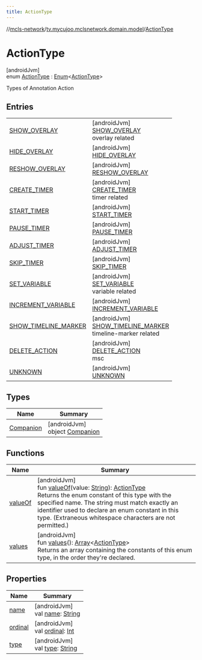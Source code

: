 ```yaml
---
title: ActionType
---
```

//[mcls-network](../../../index.html)/[tv.mycujoo.mclsnetwork.domain.model](../index.html)/[ActionType](index.html)



# ActionType



[androidJvm]\
enum [ActionType](index.html) : [Enum](https://kotlinlang.org/api/latest/jvm/stdlib/kotlin/-enum/index.html)&lt;[ActionType](index.html)&gt; 

Types of Annotation Action



## Entries


| | |
|---|---|
| [SHOW_OVERLAY](-s-h-o-w_-o-v-e-r-l-a-y/index.html) | [androidJvm]<br>[SHOW_OVERLAY](-s-h-o-w_-o-v-e-r-l-a-y/index.html)<br>overlay related |
| [HIDE_OVERLAY](-h-i-d-e_-o-v-e-r-l-a-y/index.html) | [androidJvm]<br>[HIDE_OVERLAY](-h-i-d-e_-o-v-e-r-l-a-y/index.html) |
| [RESHOW_OVERLAY](-r-e-s-h-o-w_-o-v-e-r-l-a-y/index.html) | [androidJvm]<br>[RESHOW_OVERLAY](-r-e-s-h-o-w_-o-v-e-r-l-a-y/index.html) |
| [CREATE_TIMER](-c-r-e-a-t-e_-t-i-m-e-r/index.html) | [androidJvm]<br>[CREATE_TIMER](-c-r-e-a-t-e_-t-i-m-e-r/index.html)<br>timer related |
| [START_TIMER](-s-t-a-r-t_-t-i-m-e-r/index.html) | [androidJvm]<br>[START_TIMER](-s-t-a-r-t_-t-i-m-e-r/index.html) |
| [PAUSE_TIMER](-p-a-u-s-e_-t-i-m-e-r/index.html) | [androidJvm]<br>[PAUSE_TIMER](-p-a-u-s-e_-t-i-m-e-r/index.html) |
| [ADJUST_TIMER](-a-d-j-u-s-t_-t-i-m-e-r/index.html) | [androidJvm]<br>[ADJUST_TIMER](-a-d-j-u-s-t_-t-i-m-e-r/index.html) |
| [SKIP_TIMER](-s-k-i-p_-t-i-m-e-r/index.html) | [androidJvm]<br>[SKIP_TIMER](-s-k-i-p_-t-i-m-e-r/index.html) |
| [SET_VARIABLE](-s-e-t_-v-a-r-i-a-b-l-e/index.html) | [androidJvm]<br>[SET_VARIABLE](-s-e-t_-v-a-r-i-a-b-l-e/index.html)<br>variable related |
| [INCREMENT_VARIABLE](-i-n-c-r-e-m-e-n-t_-v-a-r-i-a-b-l-e/index.html) | [androidJvm]<br>[INCREMENT_VARIABLE](-i-n-c-r-e-m-e-n-t_-v-a-r-i-a-b-l-e/index.html) |
| [SHOW_TIMELINE_MARKER](-s-h-o-w_-t-i-m-e-l-i-n-e_-m-a-r-k-e-r/index.html) | [androidJvm]<br>[SHOW_TIMELINE_MARKER](-s-h-o-w_-t-i-m-e-l-i-n-e_-m-a-r-k-e-r/index.html)<br>timeline-marker related |
| [DELETE_ACTION](-d-e-l-e-t-e_-a-c-t-i-o-n/index.html) | [androidJvm]<br>[DELETE_ACTION](-d-e-l-e-t-e_-a-c-t-i-o-n/index.html)<br>msc |
| [UNKNOWN](-u-n-k-n-o-w-n/index.html) | [androidJvm]<br>[UNKNOWN](-u-n-k-n-o-w-n/index.html) |


## Types


| Name | Summary |
|---|---|
| [Companion](-companion/index.html) | [androidJvm]<br>object [Companion](-companion/index.html) |


## Functions


| Name | Summary |
|---|---|
| [valueOf](value-of.html) | [androidJvm]<br>fun [valueOf](value-of.html)(value: [String](https://kotlinlang.org/api/latest/jvm/stdlib/kotlin/-string/index.html)): [ActionType](index.html)<br>Returns the enum constant of this type with the specified name. The string must match exactly an identifier used to declare an enum constant in this type. (Extraneous whitespace characters are not permitted.) |
| [values](values.html) | [androidJvm]<br>fun [values](values.html)(): [Array](https://kotlinlang.org/api/latest/jvm/stdlib/kotlin/-array/index.html)&lt;[ActionType](index.html)&gt;<br>Returns an array containing the constants of this enum type, in the order they're declared. |


## Properties


| Name | Summary |
|---|---|
| [name](../../tv.mycujoo.mclsnetwork.network.socket/-b-f-f-r-t-listener/-b-f-f-rt-message/-d-e-b-u-g/index.html#-372974862%2FProperties%2F-506170386) | [androidJvm]<br>val [name](../../tv.mycujoo.mclsnetwork.network.socket/-b-f-f-r-t-listener/-b-f-f-rt-message/-d-e-b-u-g/index.html#-372974862%2FProperties%2F-506170386): [String](https://kotlinlang.org/api/latest/jvm/stdlib/kotlin/-string/index.html) |
| [ordinal](../../tv.mycujoo.mclsnetwork.network.socket/-b-f-f-r-t-listener/-b-f-f-rt-message/-d-e-b-u-g/index.html#-739389684%2FProperties%2F-506170386) | [androidJvm]<br>val [ordinal](../../tv.mycujoo.mclsnetwork.network.socket/-b-f-f-r-t-listener/-b-f-f-rt-message/-d-e-b-u-g/index.html#-739389684%2FProperties%2F-506170386): [Int](https://kotlinlang.org/api/latest/jvm/stdlib/kotlin/-int/index.html) |
| [type](type.html) | [androidJvm]<br>val [type](type.html): [String](https://kotlinlang.org/api/latest/jvm/stdlib/kotlin/-string/index.html) |

